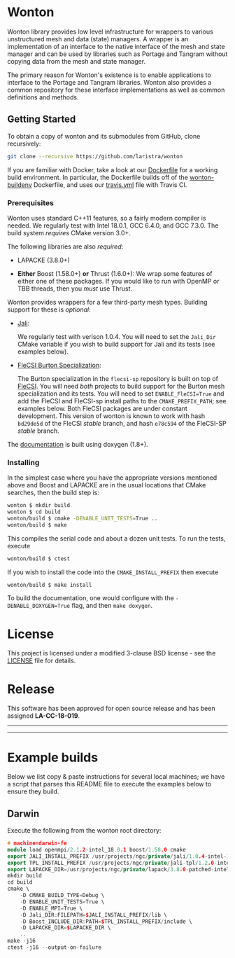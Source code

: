 
# Wonton 

Wonton library provides low level infrastructure for wrappers 
to various unstructured mesh and data (state) managers.
A wrapper is an implementation of an interface to the native
interface of the mesh and state manager and can be used by 
libraries such as Portage and Tangram without copying data
from the mesh and state manager. 

The primary reason for Wonton's existence is to enable applications
to interface to the Portage and Tangram libraries. Wonton also provides
a common repository for these interface implementations as well
as common definitions and methods. 

## Getting Started 
To obtain a copy of wonton and its submodules from GitHub, clone 
recursively:
```sh
git clone --recursive https://github.com/laristra/wonton
```

If you are familiar with Docker, take a look at
our
[Dockerfile](https://github.com/laristra/wonton/blob/master/docker/Dockerfile) for
a working build environment.  In particular, the Dockerfile builds off
of
the [wonton-buildenv](https://github.com/laristra/wonton-buildenv)
Dockerfile, and uses
our
[travis.yml](https://github.com/laristra/wonton/blob/master/.travis.yml) file
with Travis CI.

### Prerequisites
Wonton uses standard C++11 features, so a fairly modern compiler 
is needed. We regularly test with Intel 18.0.1, GCC 6.4.0, and GCC 7.3.0. 
The build system _requires_ CMake version 3.0+. 

The following libraries are also _required_:

- LAPACKE (3.8.0+)

- **__Either__** Boost (1.58.0+) **__or__** Thrust (1.6.0+):
  We wrap some features of either one of these packages.  If you would
  like to run with OpenMP or TBB threads, then you _must_ use Thrust.

Wonton provides wrappers for a few third-party mesh types.  Building
support for these is _optional_:

- [Jali](http://github.com/lanl/jali):

  We regularly test with verison 1.0.4.  You will need to set the
  `Jali_Dir` CMake variable if you wish to build support for Jali and
  its tests (see examples below).

- [FleCSI Burton Specialization](http://github.com/laristra/flecsi-sp):

  The Burton specialization in the `flecsi-sp` repository is built on
  top of [FleCSI](http://github.com/laristra/flecsi).  You will need
  _both_ projects to build support for the Burton mesh specialization
  and its tests.  You will need to set `ENABLE_FleCSI=True` and add
  the FleCSI and FleCSI-sp install paths to the `CMAKE_PREFIX_PATH`;
  see examples below.  Both FleCSI packages are under constant
  development.  This version of wonton is known to work with hash
  `bd29de5d` of the FleCSI _stable_ branch, and hash `e78c594` of the
  FleCSI-SP _stable_ branch.

The [documentation](http://wonton.lanl.gov) is built using doxygen (1.8+). 

### Installing

In the simplest case where you have the appropriate versions mentioned
above and Boost and LAPACKE are in the usual locations that CMake
searches, then the build step is:

```sh
wonton $ mkdir build
wonton $ cd build
wonton/build $ cmake -DENABLE_UNIT_TESTS=True ..
wonton/build $ make
```

This compiles the serial code and about a dozen unit tests.  To
run the tests, execute

```sh
wonton/build $ ctest
```

If you wish to install the code into the `CMAKE_INSTALL_PREFIX` then
execute
```sh
wonton/build $ make install
```

To build the documentation, one would configure with the
`-DENABLE_DOXYGEN=True` flag, and then `make doxygen`.

# License

This project is licensed under a modified 3-clause BSD license - see
the [LICENSE](https://github.com/laristra/wonton/blob/master/LICENSE)
file for details.

# Release

This software has been approved for open source release and has been
assigned **LA-CC-18-019**.

----
----

# Example builds

Below we list copy & paste instructions for several local machines; we
have a script that parses this README file to execute the examples
below to ensure they build.

## Darwin

Execute the following from the wonton root directory:

```c++
# machine=darwin-fe
module load openmpi/2.1.2-intel_18.0.1 boost/1.58.0 cmake
export JALI_INSTALL_PREFIX /usr/projects/ngc/private/jali/1.0.4-intel-18.0.1-openmpi-2.1.2
export TPL_INSTALL_PREFIX /usr/projects/ngc/private/jali-tpl/1.2.0-intel-18.0.1-openmpi-2.1.2
export LAPACKE_DIR=/usr/projects/ngc/private/lapack/3.8.0-patched-intel-18.0.1
mkdir build
cd build
cmake \
    -D CMAKE_BUILD_TYPE=Debug \
    -D ENABLE_UNIT_TESTS=True \
    -D ENABLE_MPI=True \
    -D Jali_DIR:FILEPATH=$JALI_INSTALL_PREFIX/lib \
    -D Boost_INCLUDE_DIR:PATH=$TPL_INSTALL_PREFIX/include \
    -D LAPACKE_DIR=$LAPACKE_DIR \
    ..
make -j16
ctest -j16 --output-on-failure
```
